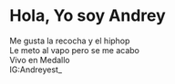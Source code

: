 <h1> Hola, Yo soy Andrey </h1>
<p>
Me gusta la recocha y el hiphop <br>
Le meto al vapo pero se me acabo<br>
Vivo en Medallo<br>
IG:Andreyest_ </p>
<!---
Andreyest/Andreyest is a ✨ special ✨ repository because its `README.md` (this file) appears on your GitHub profile.
You can click the Preview link to take a look at your changes.
--->
